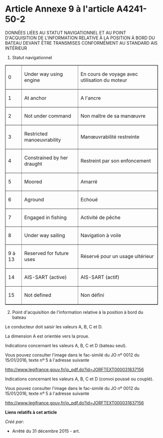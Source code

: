 # Article Annexe 9 à l'article A4241-50-2

DONNÉES LIÉES AU STATUT NAVIGATIONNEL ET AU POINT D'ACQUISITION DE  L'INFORMATION RELATIVE À LA POSITION À BORD DU BATEAU
DEVANT ÊTRE  TRANSMISES CONFORMÉMENT AU STANDARD AIS INTÉRIEUR 

1. Statut navigationnel 

<table border="1">
      <tbody>
        <tr>
          <td align="left" valign="middle">

0 

</td>
          <td align="left" valign="middle">

Under way using engine 

</td>
          <td valign="middle" align="left">

En cours de voyage avec utilisation du moteur 

</td>
        </tr>
        <tr>
          <td align="left" valign="middle">

1 

</td>
          <td valign="middle" align="left">

At anchor 

</td>
          <td align="left" valign="middle">

A l'ancre 

</td>
        </tr>
        <tr>
          <td align="left" valign="middle">

2 

</td>
          <td valign="middle" align="left">

Not under command 

</td>
          <td valign="middle" align="left">

Non maître de sa manœuvre 

</td>
        </tr>
        <tr>
          <td align="left" valign="middle">

3 

</td>
          <td align="left" valign="middle">

Restricted manoeuvrability 

</td>
          <td align="left" valign="middle">

Manœuvrabilité restreinte 

</td>
        </tr>
        <tr>
          <td align="left" valign="middle">

4 

</td>
          <td align="left" valign="middle">

Constrained by her draught 

</td>
          <td align="left" valign="middle">

Restreint par son enfoncement 

</td>
        </tr>
        <tr>
          <td valign="middle" align="left">

5 

</td>
          <td valign="middle" align="left">

Moored 

</td>
          <td align="left" valign="middle">

Amarré 

</td>
        </tr>
        <tr>
          <td valign="middle" align="left">

6 

</td>
          <td align="left" valign="middle">

Aground 

</td>
          <td valign="middle" align="left">

Echoué 

</td>
        </tr>
        <tr>
          <td align="left" valign="middle">

7 

</td>
          <td align="left" valign="middle">

Engaged in fishing 

</td>
          <td valign="middle" align="left">

Activité de pêche 

</td>
        </tr>
        <tr>
          <td valign="middle" align="left">

8 

</td>
          <td valign="middle" align="left">

Under way sailing 

</td>
          <td align="left" valign="middle">

Navigation à voile 

</td>
        </tr>
        <tr>
          <td align="left" valign="middle">

9 à 13 

</td>
          <td align="left" valign="middle">

Reserved for future uses 

</td>
          <td align="left" valign="middle">

Réservé pour un usage ultérieur 

</td>
        </tr>
        <tr>
          <td align="left" valign="middle">

14 

</td>
          <td valign="middle" align="left">

AIS-SART (active) 

</td>
          <td valign="middle" align="left">

AIS-SART (actif) 

</td>
        </tr>
        <tr>
          <td valign="middle" align="left">

15 

</td>
          <td align="left" valign="middle">

Not defined 

</td>
          <td valign="middle" align="left">

Non défini 

</td>
        </tr>
      </tbody>
    </table>

2. Point d'acquisition de l'information relative à la position à bord du bateau 

Le conducteur doit saisir les valeurs A, B, C et D. 

La dimension A est orientée vers la proue. 

Indications concernant les valeurs A, B, C et D (bateau seul). 

Vous pouvez consulter l'image dans le fac-similé du JO nº 0012 du 15/01/2016, texte nº 5 à l'adresse suivante 

http://www.legifrance.gouv.fr/jo_pdf.do?id=JORFTEXT000031837156

Indications concernant les valeurs A, B, C et D (convoi poussé ou couplé). 

Vous pouvez consulter l'image dans le fac-similé du JO nº 0012 du 15/01/2016, texte nº 5 à l'adresse suivante 

http://www.legifrance.gouv.fr/jo_pdf.do?id=JORFTEXT000031837156

**Liens relatifs à cet article**

_Créé par_:

  - Arrêté du 31 décembre 2015 - art.
